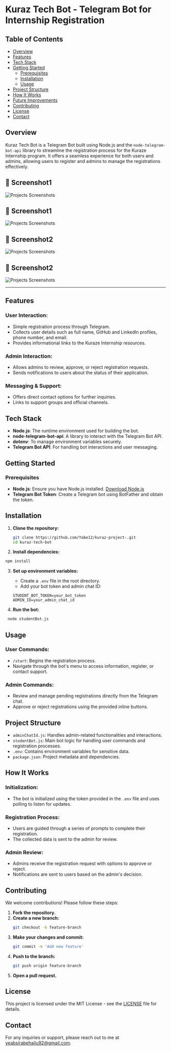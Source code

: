 # Kuraz Tech Bot - Telegram Bot for Internship Registration

<!-- Add a logo or banner image if available -->

## Table of Contents
- [Overview](#overview)
- [Features](#features)
- [Tech Stack](#tech-stack)
- [Getting Started](#getting-started)
  - [Prerequisites](#prerequisites)
  - [Installation](#installation)
  - [Usage](#usage)
- [Project Structure](#project-structure)
- [How It Works](#how-it-works)
- [Future Improvements](#future-improvements)
- [Contributing](#contributing)
- [License](#license)
- [Contact](#contact)

## Overview
Kuraz Tech Bot is a Telegram Bot built using Node.js and the `node-telegram-bot-api` library to streamline the registration process for the Kuraze Internship program. It offers a seamless experience for both users and admins, allowing users to register and admins to manage the registrations effectively.
## 📸 Screenshot1
![Projects Screenshots](./kuraz-tech-bot/utils/image/a.jpg)

## 📸 Screenshot1
![Projects Screenshots](./kuraz-tech-bot/utils/image/b.jpg)



## 📸 Screenshot2

![Projects Screenshots](./kuraz-tech-bot/utils/image/c.jpg)

## 📸 Screenshot2

![Projects Screenshots](./kuraz-tech-bot/utils/image/d.jpg)


---

## Features

### User Interaction:
- Simple registration process through Telegram.
- Collects user details such as full name, GitHub and LinkedIn profiles, phone number, and email.
- Provides informational links to the Kuraze Internship resources.

### Admin Interaction:
- Allows admins to review, approve, or reject registration requests.
- Sends notifications to users about the status of their application.

### Messaging & Support:
- Offers direct contact options for further inquiries.
- Links to support groups and official channels.

## Tech Stack
- **Node.js**: The runtime environment used for building the bot.
- **node-telegram-bot-api**: A library to interact with the Telegram Bot API.
- **dotenv**: To manage environment variables securely.
- **Telegram Bot API**: For handling bot interactions and user messaging.

## Getting Started

### Prerequisites
- **Node.js**: Ensure you have Node.js installed. [Download Node.js](https://nodejs.org/)
- **Telegram Bot Token**: Create a Telegram bot using BotFather and obtain the token.
## Installation

1. **Clone the repository:**

   ```bash
   git clone https://github.com/Yabe12/kuraz-project-.git
   cd kuraz-tech-bot
   ```

2. **Install dependencies:**
  ```bash
  npm install
   ```

3. **Set up environment variables:**

   - Create a `.env` file in the root directory.
   - Add your bot token and admin chat ID:

   ```env
   STUDENT_BOT_TOKEN=your_bot_token
   ADMIN_ID=your_admin_chat_id
   ```
4. **Run the bot:**
```bash
 node studentBot.js
```
## Usage

### User Commands:
- `/start`: Begins the registration process.
- Navigate through the bot's menu to access information, register, or contact support.

### Admin Commands:
- Review and manage pending registrations directly from the Telegram chat.
- Approve or reject registrations using the provided inline buttons.

## Project Structure
- `adminChatId.js`: Handles admin-related functionalities and interactions.
- `studentBot.js`: Main bot logic for handling user commands and registration processes.
- `.env`: Contains environment variables for sensitive data.
- `package.json`: Project metadata and dependencies.

## How It Works

### Initialization:
- The bot is initialized using the token provided in the `.env` file and uses polling to listen for updates.

### Registration Process:
- Users are guided through a series of prompts to complete their registration.
- The collected data is sent to the admin for review.

### Admin Review:
- Admins receive the registration request with options to approve or reject.
- Notifications are sent to users based on the admin's decision.

## Contributing

We welcome contributions! Please follow these steps:

1. **Fork the repository.**
2. **Create a new branch:**
   ```bash
   git checkout -b feature-branch
   ```
3. **Make your changes and commit:**
   ```bash
   git commit -m 'Add new feature'
   ```
4. **Push to the branch:**
   ```bash
   git push origin feature-branch
   ```
5. **Open a pull request.**
## License


This project is licensed under the MIT License - see the [LICENSE](../LICENSE.md) file for details.

## Contact

For any inquiries or support, please reach out to me at [yeabsirabehailu92@gmail.com](mailto:yeabsirabehailu92@gmail.com).

